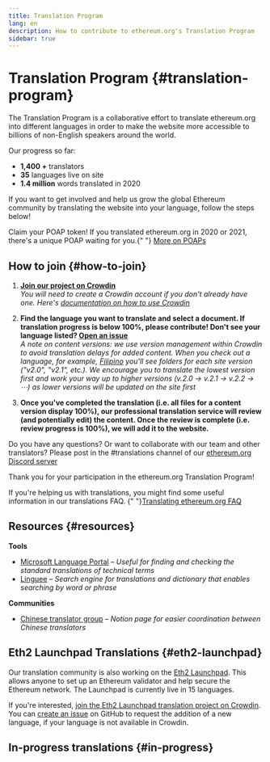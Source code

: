 ```yaml
---
title: Translation Program
lang: en
description: How to contribute to ethereum.org's Translation Program
sidebar: true
---
```


# Translation Program {#translation-program}

The Translation Program is a collaborative effort to translate ethereum.org into different languages in order to make the website more accessible to billions of non-English speakers around the world.

Our progress so far:
- **1,400 +** translators
- **35** languages live on site
- **1.4 million** words translated in 2020

If you want to get involved and help us grow the global Ethereum community by translating the website into your language, follow the steps below!

<InfoBanner shouldCenter emoji=":tada:">
  Claim your POAP token! If you translated ethereum.org in 2020 or 2021, there's a unique POAP waiting for you.{" "}
  <a href="https://ethereum.org/en/contributing/#poap">More on POAPs</a>
</InfoBanner>

## How to join {#how-to-join}

1. **[Join our project on Crowdin](https://crowdin.com/project/ethereumfoundation/invite)**  
   _You will need to create a Crowdin account if you don't already have one. Here's [documentation on how to use Crowdin](https://support.crowdin.com/online-editor/)_

2. **Find the language you want to translate and select a document. If translation progress is below 100%, please contribute! Don't see your language listed? [Open an issue](https://github.com/ethereum/ethereum-org-website/issues/new/choose)**  
   _A note on content versions: we use version management within Crowdin to avoid translation delays for added content. When you check out a language, for example, [Filipino](https://crowdin.com/project/ethereumfoundation/fil#) you'll see folders for each site version ("v2.0", "v2.1", etc.)._
   _We encourage you to translate the lowest version first and work your way up to higher versions (v.2.0 → v.2.1 → v.2.2 → ⋯) as lower versions will be updated on the site first_
3. **Once you've completed the translation (i.e. all files for a content version display 100%), our professional translation service will review (and potentially edit) the content. Once the review is complete (i.e. review progress is 100%), we will add it to the website.**

Do you have any questions? Or want to collaborate with our team and other translators? Please post in the #translations channel of our [ethereum.org Discord server](https://discord.gg/6WX7E97)

Thank you for your participation in the ethereum.org Translation Program!

<InfoBanner shouldCenter emoji=":information_source:">
  If you're helping us with translations, you might find some useful information in our translations FAQ. 
  {" "}<a href="/en/contributing/translation-program/translation-guide/">Translating ethereum.org FAQ</a>
</InfoBanner>

## Resources {#resources}

**Tools**

- [Microsoft Language Portal](https://www.microsoft.com/en-us/language)
  _– Useful for finding and checking the standard translations of technical terms_
- [Linguee](https://www.linguee.com/)
  _– Search engine for translations and dictionary that enables searching by word or phrase_

**Communities**

- [Chinese translator group](https://www.notion.so/Ethereum-org-05375fe0a94c4214acaf90f42ba40171)
  _– Notion page for easier coordination between Chinese translators_

## Eth2 Launchpad Translations {#eth2-launchpad}

Our translation community is also working on the [Eth2 Launchpad](https://launchpad.ethereum.org/en/). This allows anyone to set up an Ethereum validator and help secure the Ethereum network. The Launchpad is currently live in 15 languages.

If you're interested, [join the Eth2 Launchpad translation project on Crowdin](https://crowdin.com/project/launchpad-translation). You can [create an issue](https://github.com/ethereum/ethereum-org-website/issues/new/choose) on GitHub to request the addition of a new language, if your language is not available in Crowdin.

## In-progress translations {#in-progress}

<TranslationsInProgress />
